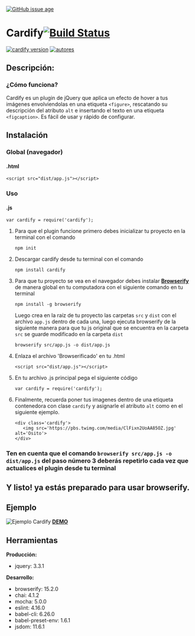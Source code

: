 [![GitHub issue age](https://img.shields.io/badge/Created-January%202018-yellow.svg?style=for-the-badge)](https://github.com/PazAutumn/cardify)


# Cardify[![Build Status](https://travis-ci.org/PazAutumn/cardify.svg?branch=cardify)](https://travis-ci.org/PazAutumn/cardify)
[![cardify version](https://img.shields.io/badge/Last%20version-1.4.5-yellow.svg?style=for-the-badge)](https://github.com/PazAutumn/cardify)
[![autores](https://img.shields.io/badge/author-pazautumn%2C%20gabycasti-yellow.svg?style=for-the-badge)](https://github.com/PazAutumn/cardify)

## Descripción:

### ¿Cómo funciona?

Cardify es un plugin de jQuery que aplica un efecto de hover a tus imágenes envolviendolas en una etiqueta `<figure>`,   rescatando su descripción del atributo `alt` e insertando el texto en una etiqueta `<figcaption>`. Es fácil de usar y rápido de configurar.

## Instalación

### Global (navegador)

#### .html
```
<script src="dist/app.js"></script>
```
### Uso

#### .js
```
var cardify = require('cardify');
```

1. Para que el plugin funcione primero debes inicializar tu proyecto en la terminal con el comando

   `npm init`

2. Descargar cardify desde tu terminal con el comando

   `npm install cardify`

3. Para que tu proyecto se vea en el navegador debes instalar [**Browserify**](http://browserify.org/) de manera global en tu computadora con el siguiente comando en tu terminal

   `npm install -g browserify`
   
   Luego crea en la raíz de tu proyecto las carpetas `src` y `dist` con el archivo `app.js` dentro de cada una, luego ejecuta browserify de la siguiente manera para que tu js original que se encuentra en la carpeta `src` se guarde modificado en la carpeta `dist`

   `browserify src/app.js -o dist/app.js`

4. Enlaza el archivo 'Browserificado' en tu .html

   `<script src="dist/app.js"></script>`

5. En tu archivo .js principal pega el siguiente código

   `var cardify = require('cardify');`

6. Finalmente, recuerda poner tus imagenes dentro de una etiqueta contenedora con clase `cardify` y asignarle el atributo `alt` como en el siguiente ejemplo.

   ```
   <div class='cardify'>
      <img src='https://pbs.twimg.com/media/ClFixn2UoAA85OZ.jpg' alt='Osito'>
   </div>

   ```

### **Ten en cuenta que el comando `browserify src/app.js -o dist/app.js` del paso número 3 deberás repetirlo cada vez que actualices el plugin desde tu terminal**

## Y listo! ya estás preparado para usar browserify.

## Ejemplo

![Ejemplo Cardify](http://www.grupojega.cl/images/gifcardify.gif)
[**DEMO**]()

## Herramientas

**Producción:**
* jquery: 3.3.1

**Desarrollo:**
* browserify: 15.2.0
* chai: 4.1.2
* mocha: 5.0.0
* eslint: 4.16.0
* babel-cli: 6.26.0
* babel-preset-env: 1.6.1
* jsdom: 11.6.1


